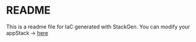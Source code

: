 # README
This is a readme file for IaC generated with StackGen.
You can modify your appStack -> [here](http://stage.dev.stackgen.com/appstacks/c0099583-7c8f-4849-9614-8ca3d1fed192)
